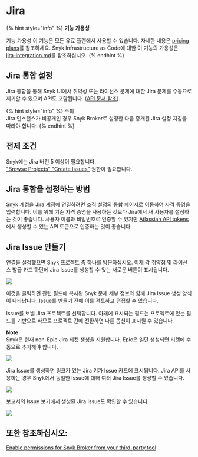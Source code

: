 # Jira

{% hint style="info" %}
**기능 가용성**

기능 가용성 이 기능은 모든 유료 플랜에서 사용할 수 있습니다. 자세한 내용은 [pricing plans](https://snyk.io/plans/)를 참조하세요. Snyk Infrastructure as Code에 대한 이 기능의 가용성은 \
[jira-integration.md](../../../products/snyk-infrastructure-as-code/jira-integration.md "mention")를 참조하십시오.
{% endhint %}

## Jira 통합 설정

Jira 통합을 통해 Snyk UI에서 취약성 또는 라이선스 문제에 대한 Jira 문제를 수동으로 제기할 수 있으며 API도 포함됩니다. ([API 문서 참조](https://snyk.docs.apiary.io/#reference/projects/project-jira-issues)).

{% hint style="info" %}
주의\
Jira 인스턴스가 비공개인 경우 Snyk Broker로 설정한 다음 중개된 Jira 설정 지침을 따라야 합니다.
{% endhint %}

## 전제 조건

Snyk에는 Jira 버전 5 이상이 필요합니다.\
["Browse Projects"  "Create Issues"](https://community.atlassian.com/t5/Answers-Developer-Questions/Projects-are-not-being-returned-by-a-REST-API-call-to-createmeta/qaq-p/522042#M59700) 권한이 필요합니다.

## Jira 통합을 설정하는 방법

Snyk 계정을 Jira 계정에 연결하려면 조직 설정의 통합 페이지로 이동하여 자격 증명을 입력합니다. 이를 위해 기존 자격 증명을 사용하는 것보다 Jira에서 새 사용자를 설정하는 것이 좋습니다. 사용자 이름과 비밀번호로 인증할 수 있지만 [Atlassian API tokens](https://id.atlassian.com/manage/api-tokens)에서 생성할 수 있는 API 토큰으로 인증하는 것이 좋습니다.

## **Jira Issue 만들기**

연결을 설정했으면 Snyk 프로젝트 중 하나를 방문하십시오. 이제 각 취약점 및 라이선스 발급 카드 하단에 Jira Issue를 생성할 수 있는 새로운 버튼이 표시됩니다.

![](../../../.gitbook/assets/uuid-07abf9db-45cb-cdcd-537b-328a0c4b891e-en.png)

이것을 클릭하면 관련 필드에 복사된 Snyk 문제 세부 정보와 함께 Jira Issue 생성 양식이 나타납니다. Issue를 만들기 전에 이를 검토하고 편집할 수 있습니다.

Issue를 보낼 Jira 프로젝트를 선택합니다. 아래에 표시되는 필드는 프로젝트에 있는 필드를 기반으로 하므로 프로젝트 간에 전환하면 다른 옵션이 표시될 수 있습니다.

**Note**\
Snyk은 현재 non-Epic Jira 티켓 생성을 지원합니다. Epic은 일단 생성되면 티켓에 수동으로 추가해야 합니다.

![](../../../.gitbook/assets/uuid-67202f8e-7f70-1e84-6044-f65ec36138b3-en.png)

Jira Issue를 생성하면 링크가 있는 Jira 키가 Issue 카드에 표시됩니다. Jira API를 사용하는 경우 Snyk에서 동일한 Issue에 대해 여러 Jira Issue를 생성할 수 있습니다.

![](../../../.gitbook/assets/uuid-5283ddbe-913b-1aa1-ec74-e384b0e2929b-en.png)

보고서의 Issue 보기에서 생성된 Jira Issue도 확인할 수 있습니다.

![](../../../.gitbook/assets/uuid-cd4e8cae-2528-a922-5a03-5f23c42d4ac2-en.png)

## 또한 참조하십시오:

[Enable permissions for Snyk Broker from your third-party tool](https://docs.snyk.io/integrations/snyk-broker/enable-permissions-for-snyk-broker-from-your-third-party-tool)
